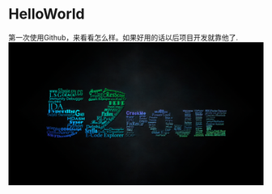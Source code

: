 # HelloWorld
第一次使用Github，来看看怎么样。如果好用的话以后项目开发就靠他了.
![image](https://github.com/534737859/HelloWorld/blob/master/52pojie.jpg)
